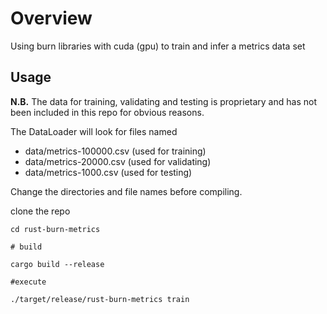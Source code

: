 # Overview

Using burn libraries with cuda (gpu) to train and infer a metrics data set 

## Usage

**N.B.**  The data for training, validating and testing is proprietary and has not 
been included in this repo for obvious reasons.

The DataLoader will look for files named

- data/metrics-100000.csv (used for training)
- data/metrics-20000.csv (used for validating)
- data/metrics-1000.csv (used for testing)

Change the directories and file names before compiling.

clone the repo

```
cd rust-burn-metrics

# build 

cargo build --release

#execute

./target/release/rust-burn-metrics train
```
